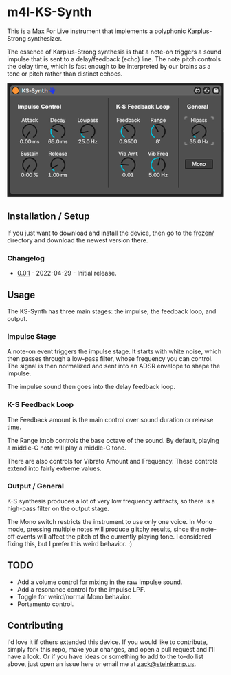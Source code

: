# m4l-KS-Synth

This is a Max For Live instrument that implements a polyphonic Karplus-Strong synthesizer.

The essence of Karplus-Strong synthesis is that a note-on triggers a sound impulse that is sent to a delay/feedback (echo) line. The note pitch controls the delay time, which is fast enough to be interpreted by our brains as a tone or pitch rather than distinct echoes.

![The Interface](images/device.png)

## Installation / Setup

If you just want to download and install the device, then go to the [frozen/](https://github.com/zsteinkamp/m4l-KS-Synth/tree/main/frozen) directory and download the newest version there.

### Changelog

* [0.0.1](https://github.com/zsteinkamp/m4l-KS-Synth/raw/main/frozen/KS-Synth-0.0.1.amxd) - 2022-04-29 - Initial release.

## Usage

The KS-Synth has three main stages: the impulse, the feedback loop, and output.

### Impulse Stage

A note-on event triggers the impulse stage. It starts with white noise, which then passes through a low-pass filter, whose frequency you can control. The signal is then normalized and sent into an ADSR envelope to shape the impulse.

The impulse sound then goes into the delay feedback loop.

### K-S Feedback Loop

The Feedback amount is the main control over sound duration or release time.

The Range knob controls the base octave of the sound. By default, playing a middle-C note will play a middle-C tone.

There are also controls for Vibrato Amount and Frequency. These controls extend into fairly extreme values.

### Output / General

K-S synthesis produces a lot of very low frequency artifacts, so there is a high-pass filter on the output stage.

The Mono switch restricts the instrument to use only one voice. In Mono mode, pressing multiple notes will produce glitchy results, since the note-off events will affect the pitch of the currently playing tone. I considered fixing this, but I prefer this weird behavior. :)

## TODO

* Add a volume control for mixing in the raw impulse sound.
* Add a resonance control for the impulse LPF.
* Toggle for weird/normal Mono behavior.
* Portamento control.

## Contributing

I'd love it if others extended this device. If you would like to contribute, simply fork this repo, make your changes, and open a pull request and I'll have a look. Or if you have ideas or something to add to the to-do list above, just open an issue here or email me at [zack@steinkamp.us](mailto:zack@steinkamp.us).
